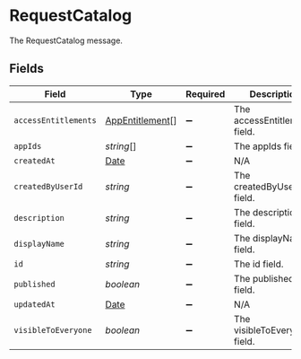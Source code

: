 # RequestCatalog

The RequestCatalog message.


## Fields

| Field                                                                                         | Type                                                                                          | Required                                                                                      | Description                                                                                   |
| --------------------------------------------------------------------------------------------- | --------------------------------------------------------------------------------------------- | --------------------------------------------------------------------------------------------- | --------------------------------------------------------------------------------------------- |
| `accessEntitlements`                                                                          | [AppEntitlement](../../models/shared/appentitlement.md)[]                                     | :heavy_minus_sign:                                                                            | The accessEntitlements field.                                                                 |
| `appIds`                                                                                      | *string*[]                                                                                    | :heavy_minus_sign:                                                                            | The appIds field.                                                                             |
| `createdAt`                                                                                   | [Date](https://developer.mozilla.org/en-US/docs/Web/JavaScript/Reference/Global_Objects/Date) | :heavy_minus_sign:                                                                            | N/A                                                                                           |
| `createdByUserId`                                                                             | *string*                                                                                      | :heavy_minus_sign:                                                                            | The createdByUserId field.                                                                    |
| `description`                                                                                 | *string*                                                                                      | :heavy_minus_sign:                                                                            | The description field.                                                                        |
| `displayName`                                                                                 | *string*                                                                                      | :heavy_minus_sign:                                                                            | The displayName field.                                                                        |
| `id`                                                                                          | *string*                                                                                      | :heavy_minus_sign:                                                                            | The id field.                                                                                 |
| `published`                                                                                   | *boolean*                                                                                     | :heavy_minus_sign:                                                                            | The published field.                                                                          |
| `updatedAt`                                                                                   | [Date](https://developer.mozilla.org/en-US/docs/Web/JavaScript/Reference/Global_Objects/Date) | :heavy_minus_sign:                                                                            | N/A                                                                                           |
| `visibleToEveryone`                                                                           | *boolean*                                                                                     | :heavy_minus_sign:                                                                            | The visibleToEveryone field.                                                                  |